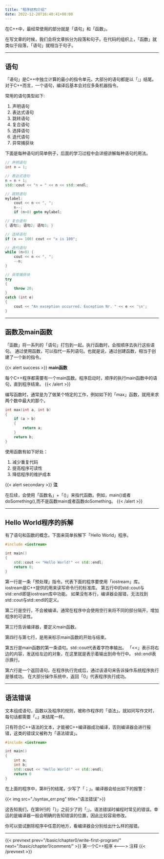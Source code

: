 ```yaml
---
title: "程序结构介绍"
date: 2022-12-28T16:40:41+08:00
---
```


在C++中，最经常使用的部分就是「语句」和「函数」。

在写文章的时候，我们会将文章拆分为段落和句子。在代码的组织上，「函数」就类似于段落，「语句」就相当于句子。

***
## 语句

「语句」是C++中独立计算的最小的指令单元。大部分的语句都是以「;」结尾。对于C++而言，一个语句，编译后基本会对应多条机器指令。

常用的语句类型如下:
1. 声明语句
2. 表达式语句
3. 跳转语句
4. 复合语句
5. 选择语句
6. 迭代语句
7. 异常捕获块

下面是每种语句的简单例子，后面的学习过程中会详细讲解每种语句的用法。
```C++
// 声明语句
int n = 1;

// 表达式语句
n = n + 1;
std::cout << "n = " << n << std::endl;

// 跳转语句
mylabel:
    cout << n << ", ";
    n--;
    if (n>0) goto mylabel;

// 复合语句
{ 语句1; 语句2; 语句3; }

// 选择语句
if (x == 100) cout << "x is 100";

// 迭代语句
while (n>0) {
    cout << n << ", ";
    --n;
}

// 异常捕获块
try
{
    throw 20;
}
catch (int e)
{
    cout << "An exception occurred. Exception Nr. " << e << '\n';
}
```

***
## 函数及main函数

「函数」将一系列的「语句」打包到一起。执行函数时，会按顺序去执行这些语句。
通过使用函数，可以指代一系列语句。也就是说，通过创建函数，相当于创建了一个新的指令。

{{< alert success >}}
**main函数**

每个C++程序都需要有一个main函数。程序启动时，顺序的执行main函数中的语句，直到程序结束。
{{< /alert >}}

编写函数时，通常是为了做某个特定的工作，例如如下的「max」函数，就用来求两个数中最大的那个。

```C++
int max(int a, int b)
{
    if (a > b)
    {
        return a;
    }
    return b;
}
```

使用函数有如下好处：
1. 减少重复代码
2. 提高程序可读性
3. 降低程序的维护成本

{{< alert secondary >}}
**注**

在后续，会使用「函数名」+「()」来指代函数。例如，main()或者doSomething(),而不是函数main或者函数doSomething。
{{< /alert >}}


***
## Hello World程序的拆解

有了语句和函数的概念，下面来简单拆解下「Hello World」程序。

```C++
#include <iostream>

int main()
{
    std::cout << "Hello World!" << std::endl;
    return 0;
}
```

第一行是一条「预处理」指令。代表下面的程序要使用「iostream」库。iostream是C++提供的用来读写命令行的标准库。
第五行中的std::cout与std::endl即是iostream库中功能。
如果没有本行，编译器会报错，无法找到std::cout与std::endl的定义。

第二行是空行，不会被编译。通常在程序中会使用空行来将不同的部分隔开，增加程序的可读性。

第三行告诉编译器，要定义main函数。

第四行与第七行，是用来标示main函数的开始与结束。

第五行是main函数的第一条语句。std::cout代表着字符串输出。
「<<」表示将右边的内容，发送给左边的对象，在这里就是表示着输出到命令行中。
std::endl表示换行。

第六行是一个返回语句。在程序执行完成后，通过该语句来告诉操作系统程序执行是够成功。
在大部分操作系统中，返回「0」代表程序执行成功。

***
## 语法错误

文本组成语句，函数以及程序的规则，被称作程序的「语法」。就如同写作文时，每句话都需要「。」来结尾一样。

只有符合C++语法的文本，才能被C++编译器成功编译，否则编译器会进行报错，这类的错误又被称为「语法错误」。

```C++
#include <iostream>

int main()
{
    int a;
    int b;
    std::cout << "Hello World!" << std::endl;
    return 0
}
```

在上面的程序中，第8行的结尾，少写了「；」。编译器会给出如下的报警：

{{< img src="./syntax_err.png" title="语法错误">}}

这告知我们，在第9行的「}」之前少了的「;」。语法错误时编程时常见的错误。幸运的是编译器一般会明确的告知错误的位置，因此比较容易修改。

你可以尝试删除程序中任意的地方，看编译器会分别给出什么样的报错。

***

{{< prevnext prev="/basic/chapter0/write-first-program/" next="/basic/chapter1/comment/" >}}
第一个C++程序
<--->
注释
{{< /prevnext >}}